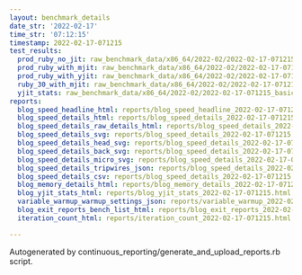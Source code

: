 ```yaml
---
layout: benchmark_details
date_str: '2022-02-17'
time_str: '07:12:15'
timestamp: 2022-02-17-071215
test_results:
  prod_ruby_no_jit: raw_benchmark_data/x86_64/2022-02/2022-02-17-071215_basic_benchmark_prod_ruby_no_jit.json
  prod_ruby_with_mjit: raw_benchmark_data/x86_64/2022-02/2022-02-17-071215_basic_benchmark_prod_ruby_with_mjit.json
  prod_ruby_with_yjit: raw_benchmark_data/x86_64/2022-02/2022-02-17-071215_basic_benchmark_prod_ruby_with_yjit.json
  ruby_30_with_mjit: raw_benchmark_data/x86_64/2022-02/2022-02-17-071215_basic_benchmark_ruby_30_with_mjit.json
  yjit_stats: raw_benchmark_data/x86_64/2022-02/2022-02-17-071215_basic_benchmark_yjit_stats.json
reports:
  blog_speed_headline_html: reports/blog_speed_headline_2022-02-17-071215.html
  blog_speed_details_html: reports/blog_speed_details_2022-02-17-071215.html
  blog_speed_details_raw_details_html: reports/blog_speed_details_2022-02-17-071215.raw_details.html
  blog_speed_details_svg: reports/blog_speed_details_2022-02-17-071215.svg
  blog_speed_details_head_svg: reports/blog_speed_details_2022-02-17-071215.head.svg
  blog_speed_details_back_svg: reports/blog_speed_details_2022-02-17-071215.back.svg
  blog_speed_details_micro_svg: reports/blog_speed_details_2022-02-17-071215.micro.svg
  blog_speed_details_tripwires_json: reports/blog_speed_details_2022-02-17-071215.tripwires.json
  blog_speed_details_csv: reports/blog_speed_details_2022-02-17-071215.csv
  blog_memory_details_html: reports/blog_memory_details_2022-02-17-071215.html
  blog_yjit_stats_html: reports/blog_yjit_stats_2022-02-17-071215.html
  variable_warmup_warmup_settings_json: reports/variable_warmup_2022-02-17-071215.warmup_settings.json
  blog_exit_reports_bench_list_html: reports/blog_exit_reports_2022-02-17-071215.bench_list.html
  iteration_count_html: reports/iteration_count_2022-02-17-071215.html

---
```

Autogenerated by continuous_reporting/generate_and_upload_reports.rb script.
